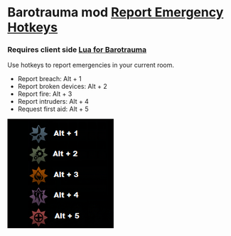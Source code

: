 # Barotrauma mod [Report Emergency Hotkeys](https://steamcommunity.com/sharedfiles/filedetails/?id=3007255352)
### Requires client side [Lua for Barotrauma](https://steamcommunity.com/workshop/filedetails/?id=2559634234)
Use hotkeys to report emergencies in your current room.
* Report breach: Alt + 1
* Report broken devices: Alt + 2
* Report fire: Alt + 3
* Report intruders: Alt + 4
* Request first aid: Alt + 5
  
![](/ReportEmergencyKeys.png)
